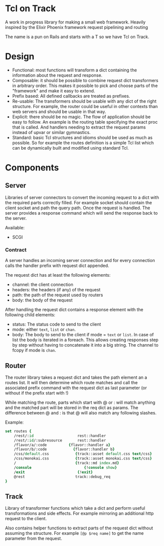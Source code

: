 # Tcl on Track

A work in progress library for making a small web framework. Heavily inspired by the Elixir Phoenix framework request pipelining and routing

The name is a pun on Rails and starts with a T so we have Tcl on Track.

# Design

   * Functional: most functions will transform a dict containing the information about the request and response.
   * Composable: it should be possible to combine request dict transformers in arbitrary order. This makes it possible to pick and choose parts of the "framework" and make it easy to extend. 
   * Prefix based: All defined callbacks are treated as prefixes.
   * Re-usable: The transformers should be usable with any dict of the right structure. For example, the router could be useful in other contexts than web servers and should be usable in that way.
   * Explicit: there should be no magic. The flow of application should be easy to follow. An example is the routing table specifying the exact proc that is called. And handlers needing to extract the request params instead of upvar or similar gymnastics.
   * Standard: basic Tcl structures and idioms should be used as much as possible. So for example the routes definition is a simple Tcl list which can be dynamically built and modified using standard Tcl.


# Components


## Server

Libraries of server connectors to convert the incoming request to a dict with the required parts correctly filled. For example socket should contain the client socket and path the query path. Once the request is handled. The server provides a response command which will send the response back to the server.

Available:

   * SCGI


### Contract

A server handles an incoming server connection and for every connection calls the handler prefix with request dict appended.

The request dict has at least the following elements:

- channel: the client connection
- headers: the headers (if any) of the request
- path: the path of the request used by routers
- body: the body of the request


After handling the request dict contains a response element with the following child elements:

- status: The status code to send to the client
- mode: either `text`, `list` or `chan`.
- body: The body to send to the client if mode = `text` or `list`. In case of list the body is iterated in a foreach. This allows creating responses step by step without having to concatenate it into a big string. The channel to fcopy if mode is `chan`.




## Router

The router library takes a request dict and takes the path element an a routes list. It will then determine which route matches and call the associated prefix command with the request dict as last parameter (or without if the prefix start with !)

While matching the route, parts which start with @ or : will match anything and the matched part will be stored in the req dict as params. The difference between @ and : is that @ will also match any following slashes.

Example:

```tcl
set routes {
    /rest/:id                    rest::handler
    /rest/:id/:subresource       rest::handler
    /flavor/a/:code          {flavor::handler a}
    /flavor/b/:code            {flavor::handler b}
    /css/default.css            {track::asset default.css text/css}
    /css/monokai.css            {track::asset monokai.css text/css}
    /                           {track::md index.md}
    /console                        {!console show}
    /exit                        {!exit}
    @rest                       track::debug_req
}
```

## Track

Library of transformer functions which take a dict and perform useful transformations and side effects. For example mirroring an additional http request to the client.

Also contains helper functions to extract parts of the request dict without assuming the structure. For example `[@p $req name]` to get the name parameter from the request.